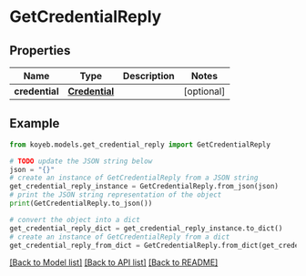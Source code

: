# GetCredentialReply


## Properties

Name | Type | Description | Notes
------------ | ------------- | ------------- | -------------
**credential** | [**Credential**](Credential.md) |  | [optional] 

## Example

```python
from koyeb.models.get_credential_reply import GetCredentialReply

# TODO update the JSON string below
json = "{}"
# create an instance of GetCredentialReply from a JSON string
get_credential_reply_instance = GetCredentialReply.from_json(json)
# print the JSON string representation of the object
print(GetCredentialReply.to_json())

# convert the object into a dict
get_credential_reply_dict = get_credential_reply_instance.to_dict()
# create an instance of GetCredentialReply from a dict
get_credential_reply_from_dict = GetCredentialReply.from_dict(get_credential_reply_dict)
```
[[Back to Model list]](../README.md#documentation-for-models) [[Back to API list]](../README.md#documentation-for-api-endpoints) [[Back to README]](../README.md)


